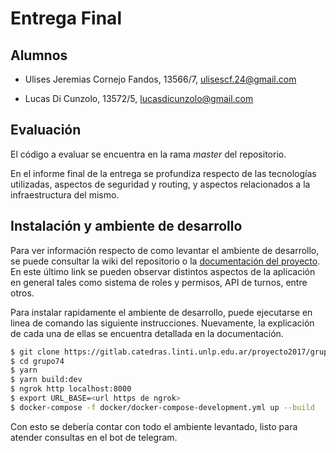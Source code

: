 # Entrega Final

## Alumnos

-   Ulises Jeremias Cornejo Fandos, 13566/7, ulisescf.24@gmail.com

-   Lucas Di Cunzolo, 13572/5, lucasdicunzolo@gmail.com   

## Evaluación

El código a evaluar se encuentra en la rama _master_ del repositorio.

En el informe final de la entrega se profundiza respecto de las tecnologías
utilizadas, aspectos de seguridad y routing, y aspectos relacionados a
la infraestructura del mismo.

## Instalación y ambiente de desarrollo

Para ver información respecto de como levantar el ambiente de desarrollo,
se puede consultar la wiki del repositorio o la
[documentación del proyecto](http://hnrg.readthedocs.io/). En este último
link se pueden observar distintos aspectos de la aplicación en general tales
como sistema de roles y permisos, API de turnos, entre otros.

Para instalar rapidamente el ambiente de desarrollo, puede ejecutarse
en linea de comando las siguiente instrucciones. Nuevamente, la explicación
de cada una de ellas se encuentra detallada en la documentación.

```sh
$ git clone https://gitlab.catedras.linti.unlp.edu.ar/proyecto2017/grupo74.git
$ cd grupo74
$ yarn
$ yarn build:dev
$ ngrok http localhost:8000
$ export URL_BASE=<url https de ngrok>
$ docker-compose -f docker/docker-compose-development.yml up --build
```

Con esto se debería contar con todo el ambiente levantado, listo para atender
consultas en el bot de telegram.
